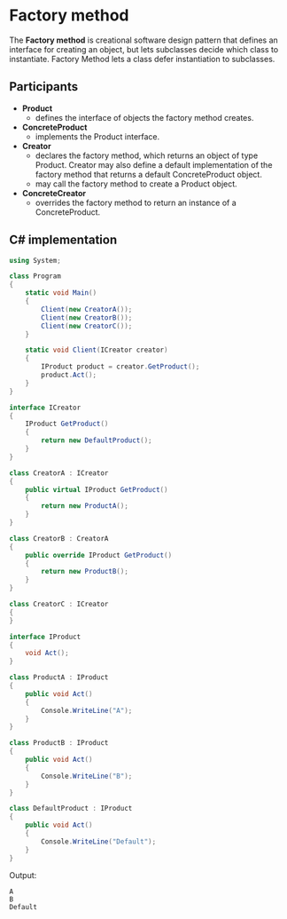 # Factory method

The **Factory method** is creational software design pattern that defines an interface for creating an object, but lets subclasses decide which class to instantiate. Factory Method lets a class defer instantiation to subclasses.

## Participants

* **Product**
  * defines the interface of objects the factory method creates.
* **ConcreteProduct**
  * implements the Product interface.
* **Creator**
  * declares the factory method, which returns an object of type Product. Creator may also define a default implementation of the factory method that returns a default ConcreteProduct object.
  * may call the factory method to create a Product object.
* **ConcreteCreator**
  * overrides the factory method to return an instance of a ConcreteProduct.

## C# implementation

```csharp
using System;

class Program
{
    static void Main()
    {
        Client(new CreatorA());
        Client(new CreatorB());
        Client(new CreatorC());
    }

    static void Client(ICreator creator)
    {
        IProduct product = creator.GetProduct();
        product.Act();
    }
}

interface ICreator
{
    IProduct GetProduct()
    {
        return new DefaultProduct();
    }
}

class CreatorA : ICreator
{
    public virtual IProduct GetProduct()
    {
        return new ProductA();
    }
}

class CreatorB : CreatorA
{
    public override IProduct GetProduct()
    {
        return new ProductB();
    }
}

class CreatorC : ICreator
{
}

interface IProduct
{
    void Act();
}

class ProductA : IProduct
{
    public void Act()
    {
        Console.WriteLine("A");
    }
}

class ProductB : IProduct
{
    public void Act()
    {
        Console.WriteLine("B");
    }
}

class DefaultProduct : IProduct
{
    public void Act()
    {
        Console.WriteLine("Default");
    }
}
```

Output:

```output
A
B
Default
```

